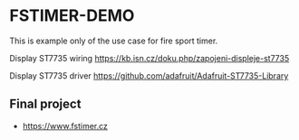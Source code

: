 FSTIMER-DEMO
============

This is example only of the use case for fire sport timer.

Display ST7735 wiring https://kb.isn.cz/doku.php/zapojeni-displeje-st7735

Display ST7735 driver https://github.com/adafruit/Adafruit-ST7735-Library

Final project
-------------

* https://www.fstimer.cz